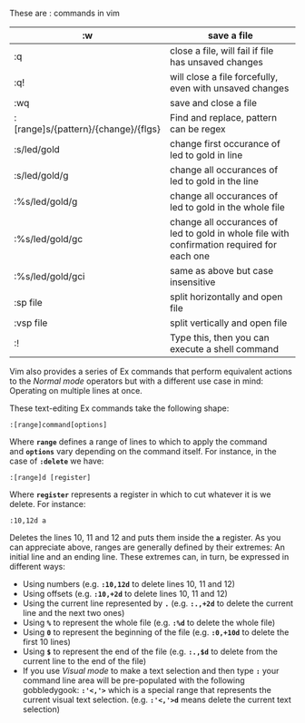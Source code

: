 These are : commands in vim

| :w                                  | save a file                                                                                |
| ----------------------------------- | ------------------------------------------------------------------------------------------ |
| :q                                  | close a file, will fail if file has unsaved changes                                        |
| :q!                                 | will close a file forcefully, even with unsaved changes                                    |
| :wq                                 | save and close a file                                                                      |
| :[range]s/{pattern}/{change}/{flgs} | Find and replace, pattern can be regex                                                     |
| :s/led/gold                         | change first occurance of led to gold in line                                              |
| :s/led/gold/g                       | change all occurances of led to gold in the line                                           |
| :%s/led/gold/g                      | change all occurances of led to gold in the whole file                                     |
| :%s/led/gold/gc                     | change all occurances of led to gold in whole file with confirmation required for each one |
| :%s/led/gold/gci                    | same as above but case insensitive                                                         |
| :sp file                            | split horizontally and open file                                                           |
| :vsp file                           | split vertically and open file                                                             |
| :!                                  | Type this, then you can execute a shell command                                            |


Vim also provides a series of Ex commands that perform equivalent actions to the _Normal mode_ operators but with a different use case in mind: Operating on multiple lines at once.

These text-editing Ex commands take the following shape:

```vim
:[range]command[options]
```

Where **`range`** defines a range of lines to which to apply the command and **`options`** vary depending on the command itself. For instance, in the case of **`:delete`** we have:

```text
:[range]d [register]
```

Where **`register`** represents a register in which to cut whatever it is we delete. For instance:

```text
:10,12d a
```

Deletes the lines 10, 11 and 12 and puts them inside the **`a`** register. As you can appreciate above, ranges are generally defined by their extremes: An initial line and an ending line. These extremes can, in turn, be expressed in different ways:

- Using numbers (e.g. **`:10,12d`** to delete lines 10, 11 and 12)
- Using offsets (e.g. **`:10,+2d`** to delete lines 10, 11 and 12)
- Using the current line represented by **`.`** (e.g. **`:.,+2d`** to delete the current line and the next two ones)
- Using **`%`** to represent the whole file (e.g. **`:%d`** to delete the whole file)
- Using **`0`** to represent the beginning of the file (e.g. **`:0,+10d`** to delete the first 10 lines)
- Using **`$`** to represent the end of the file (e.g. **`:.,$d`** to delete from the current line to the end of the file)
- If you use _Visual mode_ to make a text selection and then type **`:`** your command line area will be pre-populated with the following gobbledygook: **`:'<,'>`** which is a special range that represents the current visual text selection. (e.g. **`:'<,'>d`** means delete the current text selection)

